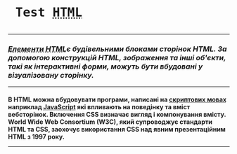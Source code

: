 <!DOCTYPE html>
<html>
 <body>
    <meta charset="utf-8"
        <meta name="author" content="Muzychuk Sasha"
        <meta name="description" content="Test content"
        <metd name="keywords" content="Test HTML">

  <pre><h1> Test <abbr title="HTML — це мова тегів, засобами якої здійснюється розмічання веб-сторінок для мережі Інтернет. Браузери отримують HTML-документи з веб-сервера або з локальної пам'яті й передають документи в мультимедійні веб-сторінки. HTML описує структуру веб-сторінки семантично і початково підказки для відображення документа.">HTML</abbr></pre>
<hr>
<p><h3><i><abbr title="Елементи HTML — основні компоненти мови розмітки HTML. HTML-документ складається з головного елементу html, до змісту якого додаються інші елементи.">Елементи HTML</abbr>є будівельними блоками сторінок HTML. За допомогою конструкцій HTML, зображення та інші об'єкти, такі як інтерактивні форми, можуть бути вбудовані у візуалізовану сторінку.</i></h3></p>
<hr>
  <anddress><h4><p>В HTML можна вбудовувати програми, написані на <abbr title="Скриптова мова (англ. scripting language) — мова програмування, розроблена для запису «сценаріїв», послідовностей операцій, які користувач може виконувати на комп'ютері. Прості скриптові мови раніше часто називали мовами пакетної обробки (batch languages або job control languages). Сценарії зазвичай інтерпретуються, а не компілюються.">скриптових мовах</abbr> наприклад <abbr title="JavaScript (JS) — динамічна, об'єктно-орієнтована[5] прототипна мова програмування. Реалізація стандарту ECMAScript. Найчастіше використовується для створення сценаріїв вебсторінок, що надає можливість на боці клієнта (пристрої кінцевого користувача) взаємодіяти з користувачем, керувати браузером, асинхронно обмінюватися даними з сервером, змінювати структуру та зовнішній вигляд вебсторінки.">JavaScript</abbr> які впливають на поведінку та вміст вебсторінок. Включення CSS визначає вигляд і компонування вмісту. World Wide Web Consortium (W3C), який супроводжує стандарти HTML та CSS, заохочує використання CSS над явним презентаційним HTML з 1997 року.</p>
<hr>
  
 <body>
<html>
